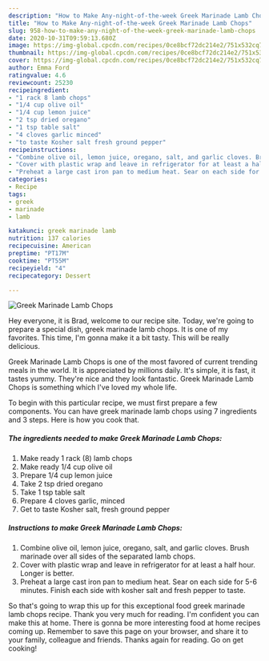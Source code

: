 ```yaml
---
description: "How to Make Any-night-of-the-week Greek Marinade Lamb Chops"
title: "How to Make Any-night-of-the-week Greek Marinade Lamb Chops"
slug: 958-how-to-make-any-night-of-the-week-greek-marinade-lamb-chops
date: 2020-10-31T09:59:13.680Z
image: https://img-global.cpcdn.com/recipes/0ce8bcf72dc214e2/751x532cq70/greek-marinade-lamb-chops-recipe-main-photo.jpg
thumbnail: https://img-global.cpcdn.com/recipes/0ce8bcf72dc214e2/751x532cq70/greek-marinade-lamb-chops-recipe-main-photo.jpg
cover: https://img-global.cpcdn.com/recipes/0ce8bcf72dc214e2/751x532cq70/greek-marinade-lamb-chops-recipe-main-photo.jpg
author: Emma Ford
ratingvalue: 4.6
reviewcount: 25230
recipeingredient:
- "1 rack 8 lamb chops"
- "1/4 cup olive oil"
- "1/4 cup lemon juice"
- "2 tsp dried oregano"
- "1 tsp table salt"
- "4 cloves garlic minced"
- "to taste Kosher salt fresh ground pepper"
recipeinstructions:
- "Combine olive oil, lemon juice, oregano, salt, and garlic cloves. Brush marinade over all sides of the separated lamb chops."
- "Cover with plastic wrap and leave in refrigerator for at least a half hour. Longer is better."
- "Preheat a large cast iron pan to medium heat. Sear on each side for 5-6 minutes. Finish each side with kosher salt and fresh pepper to taste."
categories:
- Recipe
tags:
- greek
- marinade
- lamb

katakunci: greek marinade lamb 
nutrition: 137 calories
recipecuisine: American
preptime: "PT17M"
cooktime: "PT55M"
recipeyield: "4"
recipecategory: Dessert

---
```



![Greek Marinade Lamb Chops](https://img-global.cpcdn.com/recipes/0ce8bcf72dc214e2/751x532cq70/greek-marinade-lamb-chops-recipe-main-photo.jpg)

Hey everyone, it is Brad, welcome to our recipe site. Today, we're going to prepare a special dish, greek marinade lamb chops. It is one of my favorites. This time, I'm gonna make it a bit tasty. This will be really delicious.

Greek Marinade Lamb Chops is one of the most favored of current trending meals in the world. It is appreciated by millions daily. It's simple, it is fast, it tastes yummy. They're nice and they look fantastic. Greek Marinade Lamb Chops is something which I've loved my whole life.




To begin with this particular recipe, we must first prepare a few components. You can have greek marinade lamb chops using 7 ingredients and 3 steps. Here is how you cook that.

<!--inarticleads1-->

##### The ingredients needed to make Greek Marinade Lamb Chops:

1. Make ready 1 rack (8) lamb chops
1. Make ready 1/4 cup olive oil
1. Prepare 1/4 cup lemon juice
1. Take 2 tsp dried oregano
1. Take 1 tsp table salt
1. Prepare 4 cloves garlic, minced
1. Get to taste Kosher salt, fresh ground pepper




<!--inarticleads2-->

##### Instructions to make Greek Marinade Lamb Chops:

1. Combine olive oil, lemon juice, oregano, salt, and garlic cloves. Brush marinade over all sides of the separated lamb chops.
1. Cover with plastic wrap and leave in refrigerator for at least a half hour. Longer is better.
1. Preheat a large cast iron pan to medium heat. Sear on each side for 5-6 minutes. Finish each side with kosher salt and fresh pepper to taste.




So that's going to wrap this up for this exceptional food greek marinade lamb chops recipe. Thank you very much for reading. I'm confident you can make this at home. There is gonna be more interesting food at home recipes coming up. Remember to save this page on your browser, and share it to your family, colleague and friends. Thanks again for reading. Go on get cooking!
